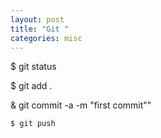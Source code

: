 ```yaml
---
layout: post
title: "Git "
categories: misc
---
```


$ git status

$ git add .

& git commit -a -m "first commit""

``` $ git push ```